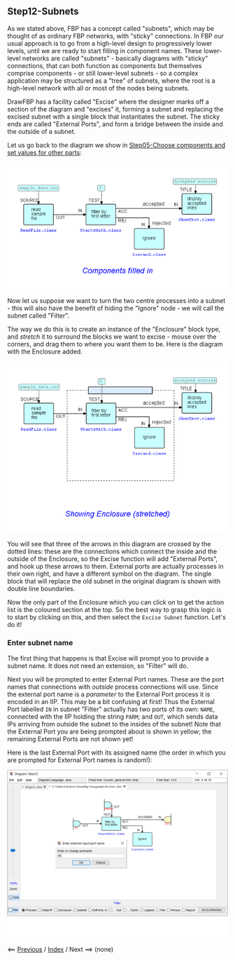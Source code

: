 
<link rel="stylesheet" type="text/css" href="../style.css">

## Step12-Subnets

As we stated above, FBP has a concept called "subnets", which may be thought of as ordinary FBP networks, with "sticky" connections.  In FBP our usual approach is to go from a high-level design to progressively lower levels, until we are ready to start filling in component names. These lower-level networks are called "subnets" - basically diagrams with "sticky" connections, that can both function as components but themselves comprise components - or still lower-level subnets - so a complex application may be structured as a "tree" of subnets, where the root is a high-level network with all or most of the nodes being subnets.

DrawFBP has a facility called "Excise" where the designer marks off a section of the diagram and "excises" it, forming a subnet and replacing the excised subnet with a single block that instantiates the subnet. The sticky ends are called "External Ports", and form a bridge between the inside and the outside of a subnet.

Let us go back to the diagram we show in <a href="../Step05/">Step05-Choose components and set values for other parts</a>:

![Diagram with components and IIPs filled in](../Step05/Step05.png)

Now let us suppose we want to turn the two centre processes into a subnet - this will also have the benefit of hiding the "Ignore" node - we will call the subnet called "Filter".  

The way we do this is to create an instance of the "Enclosure" block type, and *stretch* it to surround the blocks we want to excise - mouse over the corners, and drag them to where you want them to be.  Here is the diagram with the Enclosure added.

![Diagram with "stretched" Enclosure](Step12.png)

You will see that three of the arrows in this diagram are crossed by the dotted lines:  these are the connections which connect the inside and the outside of the Enclosure, so the Excise function will add "External Ports", and hook up these arrows to them.  External ports are actually processes in their own right, and have a different symbol on the diagram.  The single block that will replace the old subnet in the original diagram is shown with double line boundaries.  

Now the only part of the Enclosure which you can click on to get the action list is the coloured section at the top.  So the best way to grasp this logic is to start by clicking on this, and then select the `Excise Subnet` function.   Let's do it!

### Enter subnet name

The first thing that happens is that Excise will prompt you to provide a subnet name.  It does not need an extension, so "Filter" will do.

Next you will be prompted to enter External Port names. These are the port names that connections with *outside* process connections will use. Since the external port name is a *parameter* to the External Port process it is encoded in an IIP.  This may be a bit confusing at first!  Thus the External Port labelled `IN` in subnet "Filter" actually has two ports of its own: `NAME`, connected with the IIP holding the string `PARM`; and `OUT`, which sends data IPs arriving from outside the subnet to the insides of the subnet!  Note that the External Port you are being prompted about is shown in yellow; the remaining External Ports are not shown yet!

Here is the last External Port with its assigned name (the order in which you are prompted for External Port names is random!):

![Entering External Port names](Step12-1.png)



<span class=middle> &lt;== <a href="../Step11/">  Previous</a> / <a href="https://github.com/jpaulm/fbp-tutorial-filter-file/"> Index</a> /  Next ==&gt; (none)</span>
